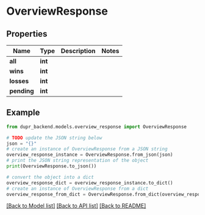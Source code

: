 # OverviewResponse


## Properties

Name | Type | Description | Notes
------------ | ------------- | ------------- | -------------
**all** | **int** |  | 
**wins** | **int** |  | 
**losses** | **int** |  | 
**pending** | **int** |  | 

## Example

```python
from dupr_backend.models.overview_response import OverviewResponse

# TODO update the JSON string below
json = "{}"
# create an instance of OverviewResponse from a JSON string
overview_response_instance = OverviewResponse.from_json(json)
# print the JSON string representation of the object
print(OverviewResponse.to_json())

# convert the object into a dict
overview_response_dict = overview_response_instance.to_dict()
# create an instance of OverviewResponse from a dict
overview_response_from_dict = OverviewResponse.from_dict(overview_response_dict)
```
[[Back to Model list]](../README.md#documentation-for-models) [[Back to API list]](../README.md#documentation-for-api-endpoints) [[Back to README]](../README.md)


